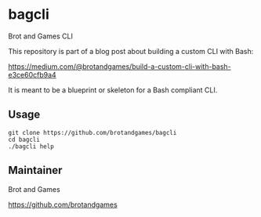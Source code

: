 
# bagcli

Brot and Games CLI

This repository is part of a blog post about building a custom CLI with Bash:

https://medium.com/@brotandgames/build-a-custom-cli-with-bash-e3ce60cfb9a4

It is meant to be a blueprint or skeleton for a Bash compliant CLI.

## Usage

````
git clone https://github.com/brotandgames/bagcli
cd bagcli
./bagcli help
````

## Maintainer

Brot and Games

https://github.com/brotandgames
